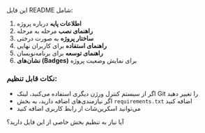 
این فایل README شامل:

1. **اطلاعات پایه** درباره پروژه
2. **راهنمای نصب** مرحله به مرحله
3. **ساختار پروژه** به صورت درختی
4. **راهنمای استفاده** برای کاربران نهایی
5. **راهنمای توسعه** برای برنامه‌نویسان
6. **نشان‌های (Badges)** برای نمایش وضعیت پروژه

### نکات قابل تنظیم:
- اگر از سیستم کنترل ورژن دیگری استفاده می‌کنید، لینک Git را تغییر دهید
- اگر نیازمندی‌های اضافه دارید، به بخش `requirements.txt` اضافه کنید
- می‌توانید اسکرین‌شات از رابط کاربری اضافه کنید

آیا نیاز به تنظیم بخش خاصی از این فایل دارید؟